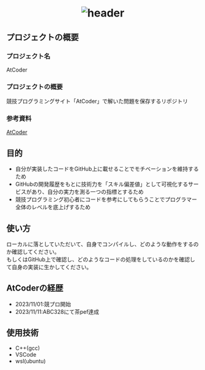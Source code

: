 <h1 align="center">
  <img alt="header" src="https://typograssy.deno.dev/api?text=AtCoder&frame=none&comment=">
</h1>

## プロジェクトの概要

### プロジェクト名

AtCoder

### プロジェクトの概要

競技プログラミングサイト「AtCoder」で解いた問題を保存するリポジトリ

### 参考資料

[AtCoder](https://atcoder.jp/home)

## 目的

- 自分が実装したコードをGitHub上に載せることでモチベーションを維持するため
- GitHubの開発履歴をもとに技術力を「スキル偏差値」として可視化するサービスがあり、自分の実力を測る一つの指標とするため
- 競技プログラミング初心者にコードを参考にしてもらうことでプログラマー全体のレベルを底上げするため

## 使い方

ローカルに落としていただいて、自身でコンパイルし、どのような動作をするのか確認してください。  
もしくはGitHub上で確認し、どのようなコードの処理をしているのかを確認して自身の実装に生かしてください。  

## AtCoderの経歴

- 2023/11/01:競プロ開始
- 2023/11/11:ABC328にて茶pef達成  

## 使用技術

- C++(gcc)
- VSCode
- wsl(ubuntu)
